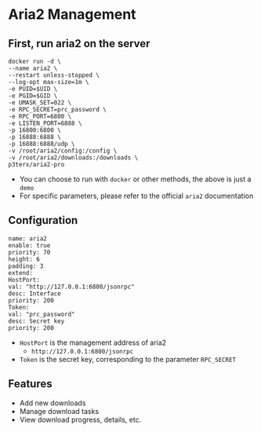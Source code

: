 # Aria2 Management

## First, run aria2 on the server

```shell
docker run -d \
--name aria2 \
--restart unless-stopped \
--log-opt max-size=1m \
-e PUID=$UID \
-e PGID=$GID \
-e UMASK_SET=022 \
-e RPC_SECRET=prc_password \
-e RPC_PORT=6800 \
-e LISTEN_PORT=6888 \
-p 16800:6800 \
-p 16888:6888 \
-p 16888:6888/udp \
-v /root/aria2/config:/config \
-v /root/aria2/downloads:/downloads \
p3terx/aria2-pro
```

- You can choose to run with `docker` or other methods, the above is just a `demo`
- For specific parameters, please refer to the official `aria2` documentation

## Configuration

```shell
name: aria2
enable: true
priority: 70
height: 6
padding: 3
extend:
HostPort:
val: "http://127.0.0.1:6800/jsonrpc"
desc: Interface
priority: 200
Token:
val: "prc_password"
desc: Secret key
priority: 200
```

- `HostPort` is the management address of aria2
    - `http://127.0.0.1:6800/jsonrpc`
- `Token` is the secret key, corresponding to the parameter `RPC_SECRET`

## Features
- Add new downloads
- Manage download tasks
- View download progress, details, etc.